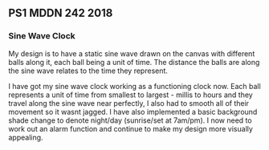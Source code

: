 ## PS1 MDDN 242 2018

### Sine Wave Clock
My design is to have a static sine wave drawn on the canvas with different balls along it, each ball being a unit of time. The distance the balls are along the sine wave relates to the time they represent.

I have got my sine wave clock working as a functioning clock now. Each ball represents a unit of time from smallest to largest - millis to hours and they travel along the sine wave near perfectly, I also had to smooth all of their movement so it wasnt jagged. I have also implemented a basic background shade change to denote night/day (sunrise/set at 7am/pm).
I now need to work out an alarm function and continue to make my design more visually appealing.